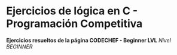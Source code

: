 # Ejercicios de lógica en C - Programación Competitiva # 
**Ejercicios resueltos de la página CODECHEF - Beginner LVL**
_Nivel BEGINNER_
